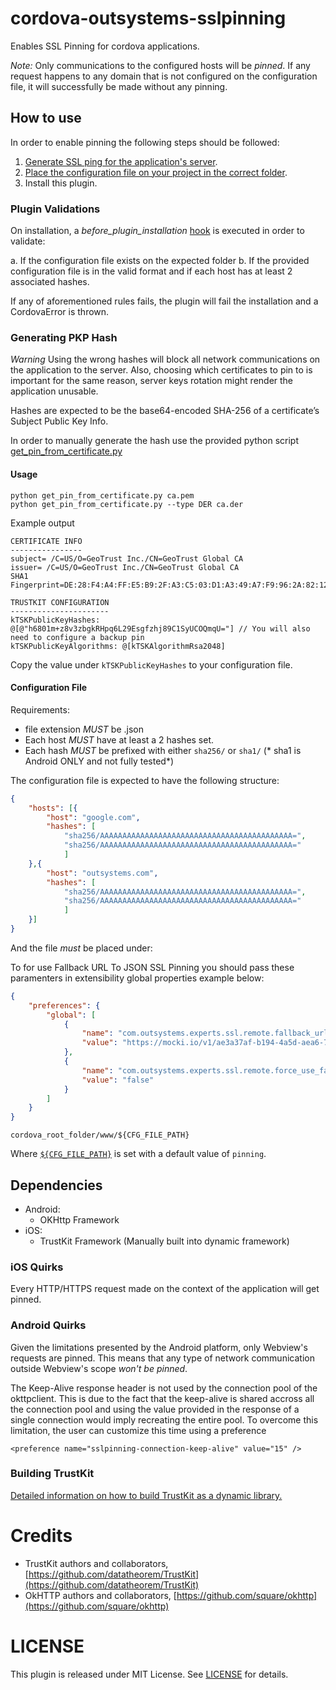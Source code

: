 # cordova-outsystems-sslpinning

Enables SSL Pinning for cordova applications.

*Note:* Only communications to the configured hosts will be _pinned_. If any request happens
to any domain that is not configured on the configuration file,
it will successfully be made without any pinning.

## How to use

In order to enable pinning the following steps should be followed:

1. [Generate SSL ping for the application's server](#generating-pkp-Hash).
2. [Place the configuration file on your project in the correct folder](#configuration-file).
3. Install this plugin.


### Plugin Validations

On installation, a _before_plugin_installation_ [hook](./hooks/check_requirements.js) is executed in order to validate:

a. If the configuration file exists on the expected folder
b. If the provided configuration file is in the valid format and if each host has at least 2 associated hashes.

If any of aforementioned rules fails, the plugin will fail the installation and a CordovaError is thrown.

### Generating PKP Hash

*Warning*
Using the wrong hashes will block all network communications on the application to the server.
Also, choosing which certificates to pin to is important for the same reason, server keys rotation might render the 
application unusable.


Hashes are expected to be the base64-encoded SHA-256 of a certificate’s Subject Public Key Info.

In order to manually generate the hash use the provided python script [get_pin_from_certificate.py](./get_pin_from_certificate.py)

#### Usage

``` shell
python get_pin_from_certificate.py ca.pem
python get_pin_from_certificate.py --type DER ca.der
```

Example output

``` shell
CERTIFICATE INFO
----------------
subject= /C=US/O=GeoTrust Inc./CN=GeoTrust Global CA
issuer= /C=US/O=GeoTrust Inc./CN=GeoTrust Global CA
SHA1 Fingerprint=DE:28:F4:A4:FF:E5:B9:2F:A3:C5:03:D1:A3:49:A7:F9:96:2A:82:12

TRUSTKIT CONFIGURATION
----------------------
kTSKPublicKeyHashes: @[@"h6801m+z8v3zbgkRHpq6L29Esgfzhj89C1SyUCOQmqU="] // You will also need to configure a backup pin
kTSKPublicKeyAlgorithms: @[kTSKAlgorithmRsa2048]
```

Copy the value under `kTSKPublicKeyHashes` to your configuration file.

#### Configuration File

Requirements:

- file extension *MUST* be .json
- Each host *MUST* have at least a 2 hashes set.
- Each hash *MUST* be prefixed with either `sha256/` or `sha1/` (* sha1 is Android ONLY and not fully tested*)

The configuration file is expected to have the following structure:

```json
{
    "hosts": [{
        "host": "google.com",
        "hashes": [
            "sha256/AAAAAAAAAAAAAAAAAAAAAAAAAAAAAAAAAAAAAAAAAAA=",
            "sha256/AAAAAAAAAAAAAAAAAAAAAAAAAAAAAAAAAAAAAAAAAAA="
            ]
    },{
        "host": "outsystems.com",
        "hashes": [
            "sha256/AAAAAAAAAAAAAAAAAAAAAAAAAAAAAAAAAAAAAAAAAAA=",
            "sha256/AAAAAAAAAAAAAAAAAAAAAAAAAAAAAAAAAAAAAAAAAAA="
            ]
    }]
}
```

And the file *must* be placed under:


To for use Fallback URL To JSON SSL Pinning you should pass these paramenters in extensibility global properties example below:
```json
{
    "preferences": {
        "global": [
            {
                "name": "com.outsystems.experts.ssl.remote.fallback_url",
                "value": "https://mocki.io/v1/ae3a37af-b194-4a5d-aea6-7d0004820772"
            },
            {
                "name": "com.outsystems.experts.ssl.remote.force_use_fallback_url",
                "value": "false"
            }
        ]
    }
}
```

`cordova_root_folder/www/${CFG_FILE_PATH}`

Where [`${CFG_FILE_PATH}`](https://github.com/OutSystems/cordova-outsystems-sslpinning/blob/master/plugin.xml#L10) is set with a default value of `pinning`.

## Dependencies

- Android:
  - OKHttp Framework
- iOS:
  - TrustKit Framework (Manually built into dynamic framework)


### iOS Quirks

Every HTTP/HTTPS request made on the context of the application will get pinned.

### Android Quirks

Given the limitations presented by the Android platform, only Webview's requests are pinned.
This means that any type of network communication outside Webview's scope *won't be pinned*.

The Keep-Alive response header is not used by the connection pool of the okttpclient. This is due to the fact that the keep-alive is shared accross all the connection pool and using the value provided in the response of a single connection would imply recreating the entire pool. To overcome this limitation, the user can customize this time using a preference

``` <preference name="sslpinning-connection-keep-alive" value="15" /> ```


### Building TrustKit

[Detailed information on how to build TrustKit as a dynamic library.](./documentation/build_trustkit.md)

Credits
=======

- TrustKit authors and collaborators, [https://github.com/datatheorem/TrustKit](https://github.com/datatheorem/TrustKit)
- OkHTTP authors and collaborators, [https://github.com/square/okhttp](https://github.com/square/okhttp)

LICENSE
=======

This plugin is released under MIT License. See [LICENSE](./LICENSE) for details.